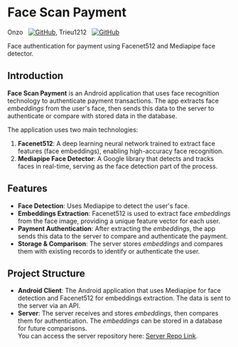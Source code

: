 # Face Scan Payment

Onzo &nbsp; [![GitHub](https://img.shields.io/badge/GitHub-000000?logo=github&logoColor=white)](https://github.com/Onzo191), Trieu1212 &nbsp; [![GitHub](https://img.shields.io/badge/GitHub-000000?logo=github&logoColor=white)](https://github.com/trieu1212)

Face authentication for payment using Facenet512 and Mediapipe face detector.

## Introduction

**Face Scan Payment** is an Android application that uses face recognition technology to authenticate payment transactions. The app extracts face *embeddings* from the user's face, then sends this data to the server to authenticate or compare with stored data in the database.

The application uses two main technologies:

1. **Facenet512**: A deep learning neural network trained to extract face features (face embeddings), enabling high-accuracy face recognition.
2. **Mediapipe Face Detector**: A Google library that detects and tracks faces in real-time, serving as the face detection part of the process.

## Features

- **Face Detection**: Uses Mediapipe to detect the user's face.
- **Embeddings Extraction**: Facenet512 is used to extract face *embeddings* from the face image, providing a unique feature vector for each user.
- **Payment Authentication**: After extracting the *embeddings*, the app sends this data to the server to compare and authenticate the payment.
- **Storage & Comparison**: The server stores *embeddings* and compares them with existing records to identify or authenticate the user.

## Project Structure

- **Android Client**: The Android application that uses Mediapipe for face detection and Facenet512 for embeddings extraction. The data is sent to the server via an API.
- **Server**: The server receives and stores *embeddings*, then compares them for authentication. The *embeddings* can be stored in a database for future comparisons.  
  You can access the server repository here: [Server Repo Link](https://github.com/trieu1212/flask-api).
